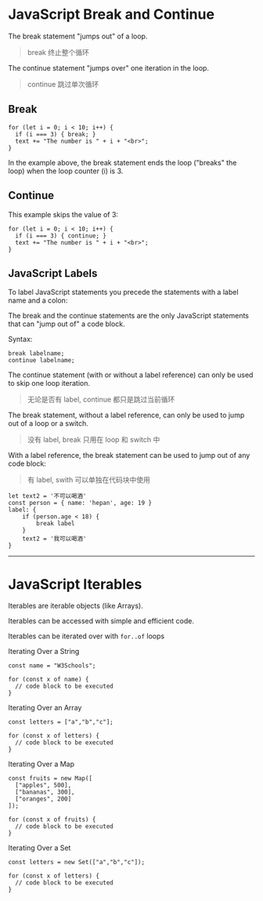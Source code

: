 # JavaScript Break and Continue

The break statement "jumps out" of a loop.
> break 终止整个循环

The continue statement "jumps over" one iteration in the loop.
> continue 跳过单次循环

## Break

```
for (let i = 0; i < 10; i++) {
  if (i === 3) { break; }
  text += "The number is " + i + "<br>";
}
```

In the example above, the break statement ends the loop ("breaks" the loop) when the loop counter (i) is 3.

## Continue

This example skips the value of 3:
```
for (let i = 0; i < 10; i++) {
  if (i === 3) { continue; }
  text += "The number is " + i + "<br>";
}
```

## JavaScript Labels

To label JavaScript statements you precede the statements with a label name and a colon:

The break and the continue statements are the only JavaScript statements that can "jump out of" a code block.

Syntax:
```
break labelname;
continue labelname;
```

The continue statement (with or without a label reference) can only be used to skip one loop iteration.
> 无论是否有 label, continue 都只是跳过当前循环

The break statement, without a label reference, can only be used to jump out of a loop or a switch.
> 没有 label, break 只用在 loop 和 switch 中

With a label reference, the break statement can be used to jump out of any code block:
> 有 label, swith 可以单独在代码块中使用

```
let text2 = '不可以喝酒'
const person = { name: 'hepan', age: 19 }
label: {
    if (person.age < 18) {
        break label
    }
    text2 = '我可以喝酒'
}
```

---

# JavaScript Iterables

Iterables are iterable objects (like Arrays).

Iterables can be accessed with simple and efficient code.

Iterables can be iterated over with `for..of` loops

Iterating Over a String

```
const name = "W3Schools";

for (const x of name) {
  // code block to be executed
}
```

Iterating Over an Array
```
const letters = ["a","b","c"];

for (const x of letters) {
  // code block to be executed
}
```

Iterating Over a Map

```
const fruits = new Map([
  ["apples", 500],
  ["bananas", 300],
  ["oranges", 200]
]);

for (const x of fruits) {
  // code block to be executed
}
```

Iterating Over a Set

```
const letters = new Set(["a","b","c"]);

for (const x of letters) {
  // code block to be executed
}
```